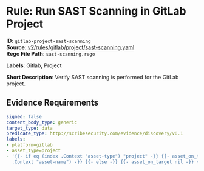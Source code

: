 # Rule: Run SAST Scanning in GitLab Project

**ID**: `gitlab-project-sast-scanning`  
**Source**: [v2/rules/gitlab/project/sast-scanning.yaml](scribe-public/sample-policies.git/v2/rules/gitlab/project/sast-scanning.yaml)  
**Rego File Path**: `sast-scanning.rego`  

**Labels**: Gitlab, Project

**Short Description**: Verify SAST scanning is performed for the GitLab project.

## Evidence Requirements

```yaml
signed: false
content_body_type: generic
target_type: data
predicate_type: http://scribesecurity.com/evidence/discovery/v0.1
labels:
- platform=gitlab
- asset_type=project
- '{{- if eq (index .Context "asset-type") "project" -}} {{- asset_on_target (index
  .Context "asset-name") -}} {{- else -}} {{- asset_on_target nil -}} {{- end -}}'
```
